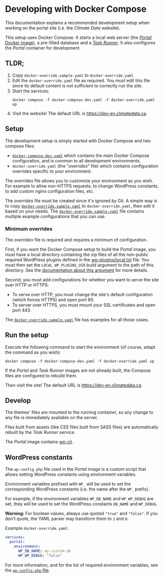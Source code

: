 # Developing with Docker Compose

This documentation explains a recommended development setup when working on the
portal site (i.e. the _Climate Data_ website).

This setup uses Docker Compose. It starts a local web server (the [_Portal_
Docker image](./portal-docker-image)), a pre-filled database and a
[_Task Runner_](./task-runner.md). It also configures the _Portal_ container
for development.

## TLDR;

1. Copy `docker-override.sample.yaml` to `docker-override.yaml`
2. Edit the `docker-override.yaml` file as required. You _must_ edit this file
   since its default content is not sufficient to correctly run the site.
3. Start the services:
   ```shell
   docker compose -f docker-compose-dev.yaml -f docker-override.yaml up
   ```
4. Visit the website! The default URL is https://dev-en.climatedata.ca.

## Setup

The development setup is simply started with Docker Compose and two compose
files:

* [`docker-compose-dev.yaml`](../docker-compose-dev.yaml) which contains the
  main Docker Compose configuration, and is common to all development
  environments.
* `docker-override.yaml` (the "_overrides_" file) which contains configuration
  overrides specific to your environment.

The _overrides_ file allows you to customize your environment as you wish. For
example to allow non-HTTPS requests, to change WordPress constants, to add
custom nginx configuration files, etc.

The _overrides_ file must be created since it's ignored by Git. A simple way
is to copy
[`docker-override.sample.yaml`](../docker-override.sample.yaml) to
`docker-override.yaml`, then edit it based on your needs. The
[`docker-override.sample.yaml`](../docker-override.sample.yaml) file contains
multiple example configurations that you can use.

### Minimum overrides

The _overrides_ file is required and requires a minimum of configuration.

First, if you want the Docker Compose setup to build the _Portal_ image, you
must have a local directory containing the zip files of all the non-public
required WordPress plugins defined in the
[wp-plugins/local.txt](../dockerfiles/build/www/wp-plugins/local.txt) file. You
must then set the `LOCAL_WP_PLUGINS_DIR` build argument to the path of this
directory. See the [documentation about this argument](./portal-docker-image.md#the-local_wp_plugins_dir-argument)
for more details.

Second, you must add configurations for whether you want to serve the site
over HTTP or HTTPS:
* To serve over HTTP, you must change the site's default configuration (which
  forces HTTPS) and open port 80.
* To server over HTTPS, you must mount your SSL certificates and open port 443.

The [`docker-override.sample.yaml`](../docker-override.sample.yaml) file has
examples for all those cases.

## Run the setup

Execute the following command to start the environment (of course, adapt the
command as you wish):

```shell
docker compose -f docker-compose-dev.yaml -f docker-override.yaml up
```

If the _Portal_ and _Task Runner_ images are not already built, the Compose
files are configured to rebuild them.

Then visit the site! The default URL is https://dev-en.climatedata.ca.

## Develop

The themes' files are mounted to the running container, so any change to any
file is immediately available on the server.

Files built from assets (like CSS files built from SASS files) are automatically
rebuilt by the _Task Runner_ service.

The _Portal_ image contains [wp-cli](https://wp-cli.org/).

## WordPress constants

The `wp-config.php` file used in the _Portal_ image is a custom script that 
allows setting WordPress constants using environment variables.

Environment variables prefixed with `WP_` will be used to set the
corresponding WordPress constants (i.e. the name after the `WP_` prefix).

For example, if the environment variables `WP_DB_NAME` and `WP_WP_DEBUG` are
set, they will be used to set the WordPress constants `DB_NAME` and `WP_DEBUG`.

**Warning:** For boolean values, always use quoted `"true"` and `"false"`. If
you don't quote, the YAML parser may transform them to `1` and `0`.

Example `docker-override.yaml`:

```yaml
services:
  portal:
    environment:
      WP_DB_NAME: my-custom-db
      WP_WP_DEBUG: "false"
```

For more information, and for the list of required environment variables, see
the [`wp-config.php` file](../dockerfiles/build/www/configs/wordpress/wp-config.php).
